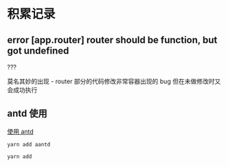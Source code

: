 # 积累记录

## error [app.router] router should be function, but got undefined

???

莫名其妙的出现 - router 部分的代码修改非常容器出现的 bug 但在未做修改时又会成功执行

## antd 使用

[使用 antd](https://dvajs.com/guide/getting-started.html#%E4%BD%BF%E7%94%A8-antd)

```shell
yarn add aantd

yarn add 
```

